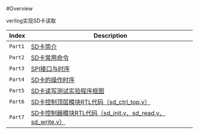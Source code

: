 #Overview

verilog实现SD卡读取

| Index      | Description                          |
| ----------- | ------------------------------------ |
| `Part1`       | [SD卡简介](../fpga_sd_card_reader/sd1.md)  |
| `Part2`       | [SD卡常用命令](../fpga_sd_card_reader/sd2.md) |
| `Part3`    | [SPI接口与时序](../fpga_sd_card_reader/sd3.md) |
| `Part4`       | [SD卡的操作时序](../fpga_sd_card_reader/sd4.md)  |
| `Part5`       | [SD卡读写测试实验程序框图](../fpga_sd_card_reader/sd5.md) |
| `Part6`    | [SD卡控制顶层模块RTL代码（sd_ctrl_top.v）](../fpga_sd_card_reader/sd6.md) |
| `Part7`    | [SD卡控制器模块RTL代码（sd_init.v、sd_read.v、sd_write.v）](../fpga_sd_card_reader/sd7.md) |

